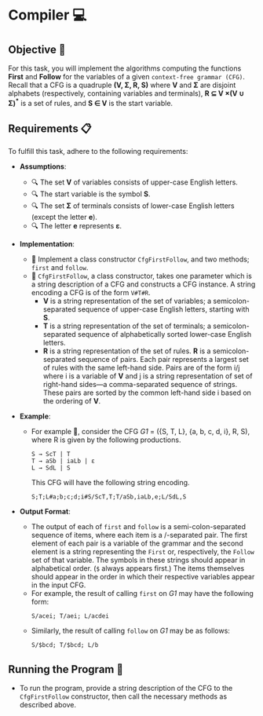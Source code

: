 # Compiler 💻

## Objective 🎯

For this task, you will implement the algorithms computing the functions **First** and **Follow** for the variables of a given `context-free grammar (CFG)`. Recall that a CFG is a quadruple **(V, Σ, R, S)** where **V** and **Σ** are disjoint alphabets (respectively, containing variables and terminals), **R ⊆ V ×(V ∪ Σ)<sup>*</sup>** is a set of rules, and **S ∈ V** is the start variable.

## Requirements 📋

To fulfill this task, adhere to the following requirements:

- **Assumptions**:
  - 🔍 The set **V** of variables consists of upper-case English letters.
  - 🔍 The start variable is the symbol **S**.
  - 🔍 The set **Σ** of terminals consists of lower-case English letters (except the letter **e**).
  - 🔍 The letter **e** represents **ε**.

- **Implementation**:
  - 📌 Implement a class constructor `CfgFirstFollow`, and two methods; `first` and `follow`.
  - 📌 `CfgFirstFollow`, a class constructor, takes one parameter which is a string description of a CFG and constructs a CFG instance. A string encoding a CFG is of the form `V#T#R`.
    - **V** is a string representation of the set of variables; a semicolon-separated sequence of upper-case English letters, starting with **S**.
    - **T** is a string representation of the set of terminals; a semicolon-separated sequence of alphabetically sorted lower-case English letters.
    - **R** is a string representation of the set of rules. **R** is a semicolon-separated sequence of pairs. Each pair represents a largest set of rules with the same left-hand side. Pairs are of the form i/j where i is a variable of **V** and j is a string representation of set of right-hand sides—a comma-separated sequence of strings. These pairs are sorted by the common left-hand side i based on the ordering of **V**.

- **Example**:
  - For example 🌟, consider the CFG _G1_ = ({S, T, L}, {a, b, c, d, i}, R, S), where R is given by the following productions.
    ```
    S → ScT | T
    T → aSb | iaLb | ε
    L → SdL | S
    ```
    This CFG will have the following string encoding.
    ```
    S;T;L#a;b;c;d;i#S/ScT,T;T/aSb,iaLb,e;L/SdL,S
    ```

- **Output Format**:
  - The output of each of `first` and `follow` is a semi-colon-separated sequence of items, where each item is a /-separated pair. The first element of each pair is a variable of the grammar and the second element is a string representing the `First` or, respectively, the `Follow` set of that variable. The symbols in these strings should appear in alphabetical order. (`$` always appears first.) The items themselves should appear in the order in which their respective variables appear in the input CFG.
  - For example, the result of calling `first` on _G1_ may have the following form:
    ```
    S/acei; T/aei; L/acdei
    ```
  - Similarly, the result of calling `follow` on _G1_ may be as follows:
    ```
    S/$bcd; T/$bcd; L/b
    ```

## Running the Program 🚀

- To run the program, provide a string description of the CFG to the `CfgFirstFollow` constructor, then call the necessary methods as described above.
